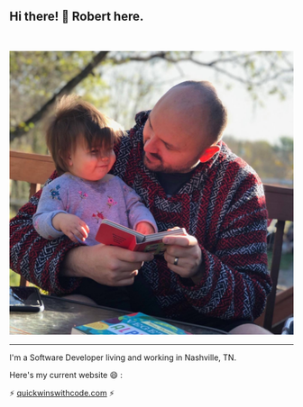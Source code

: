 ## Hi there! 👋 Robert here.
<br/>

![](bobbyAda.jpg?raw=true)


---

I'm a Software Developer living and working in Nashville, TN.

Here's my current website 😄 :

⚡ <a href="https://www.quickwinswithcode.com" target="_blank">quickwinswithcode.com</a> ⚡

<!--
**RobertTate/RobertTate** is a ✨ _special_ ✨ repository because its `README.md` (this file) appears on your GitHub profile.

Here are some ideas to get you started:

- 🔭 I’m currently working on ...
- 🌱 I’m currently learning ...
- 👯 I’m looking to collaborate on ...
- 🤔 I’m looking for help with ...
- 💬 Ask me about ...
- 📫 How to reach me: ...
- 😄 Pronouns: ...
- ⚡ Fun fact: ...
-->

